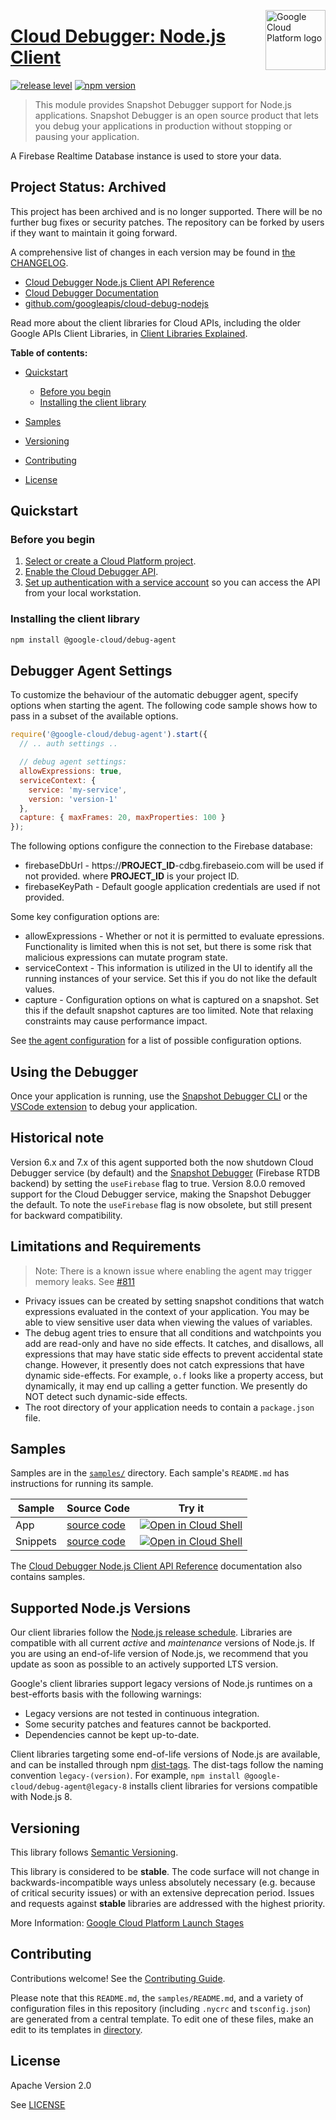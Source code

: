 [//]: # "This README.md file is auto-generated, all changes to this file will be lost."
[//]: # "To regenerate it, use `python -m synthtool`."
<img src="https://avatars2.githubusercontent.com/u/2810941?v=3&s=96" alt="Google Cloud Platform logo" title="Google Cloud Platform" align="right" height="96" width="96"/>

# [Cloud Debugger: Node.js Client](https://github.com/googleapis/cloud-debug-nodejs)

[![release level](https://img.shields.io/badge/release%20level-stable-brightgreen.svg?style=flat)](https://cloud.google.com/terms/launch-stages)
[![npm version](https://img.shields.io/npm/v/@google-cloud/debug-agent.svg)](https://www.npmjs.org/package/@google-cloud/debug-agent)




> This module provides Snapshot Debugger support for Node.js applications.
Snapshot Debugger is an open source product that lets you debug your
applications in production without stopping or pausing your application.

A Firebase Realtime Database instance is used to store your data.


## Project Status: Archived

This project has been archived and is no longer supported. There will be no
further bug fixes or security patches. The repository can be forked by users
if they want to maintain it going forward.


A comprehensive list of changes in each version may be found in
[the CHANGELOG](https://github.com/googleapis/cloud-debug-nodejs/blob/main/CHANGELOG.md).

* [Cloud Debugger Node.js Client API Reference][client-docs]
* [Cloud Debugger Documentation][product-docs]
* [github.com/googleapis/cloud-debug-nodejs](https://github.com/googleapis/cloud-debug-nodejs)

Read more about the client libraries for Cloud APIs, including the older
Google APIs Client Libraries, in [Client Libraries Explained][explained].

[explained]: https://cloud.google.com/apis/docs/client-libraries-explained

**Table of contents:**


* [Quickstart](#quickstart)
  * [Before you begin](#before-you-begin)
  * [Installing the client library](#installing-the-client-library)

* [Samples](#samples)
* [Versioning](#versioning)
* [Contributing](#contributing)
* [License](#license)

## Quickstart

### Before you begin

1.  [Select or create a Cloud Platform project][projects].
1.  [Enable the Cloud Debugger API][enable_api].
1.  [Set up authentication with a service account][auth] so you can access the
    API from your local workstation.

### Installing the client library

```bash
npm install @google-cloud/debug-agent
```

## Debugger Agent Settings

To customize the behaviour of the automatic debugger agent, specify options
when starting the agent. The following code sample shows how to pass in a
subset of the available options.

```js
require('@google-cloud/debug-agent').start({
  // .. auth settings ..

  // debug agent settings:
  allowExpressions: true,
  serviceContext: {
    service: 'my-service',
    version: 'version-1'
  },
  capture: { maxFrames: 20, maxProperties: 100 }
});
```

The following options configure the connection to the Firebase database:
  * firebaseDbUrl - https://**PROJECT_ID**-cdbg.firebaseio.com will be used if
    not provided. where **PROJECT_ID** is your project ID.
  * firebaseKeyPath - Default google application credentials are used if not
    provided.

Some key configuration options are:
  * allowExpressions - Whether or not it is permitted to evaluate
    epressions.  Functionality is limited when this is not set, but there
    is some risk that malicious expressions can mutate program state.
  * serviceContext - This information is utilized in the UI to identify all
    the running instances of your service.  Set this if you do not like the
    default values.
  * capture - Configuration options on what is captured on a snapshot.  Set
    this if the default snapshot captures are too limited.  Note that
    relaxing constraints may cause performance impact.

See [the agent configuration][config-ts] for a list of possible configuration
options.

## Using the Debugger

Once your application is running, use the
[Snapshot Debugger CLI](https://pypi.org/project/snapshot-dbg-cli/) or the
[VSCode extension][extension-page]
to debug your application.

## Historical note

Version 6.x and 7.x of this agent supported both the now shutdown Cloud
Debugger service (by default) and the
[Snapshot Debugger](https://github.com/GoogleCloudPlatform/snapshot-debugger/)
(Firebase RTDB backend) by setting the `useFirebase` flag to true. Version 8.0.0
removed support for the Cloud Debugger service, making the Snapshot Debugger the
default.  To note the `useFirebase` flag is now obsolete, but still present for
backward compatibility.

## Limitations and Requirements

> Note: There is a known issue where enabling the agent may trigger memory
leaks.  See [#811](https://github.com/googleapis/cloud-debug-nodejs/issues/811)

* Privacy issues can be created by setting snapshot conditions that watch
  expressions evaluated in the context of your application. You may be able
  to view sensitive user data when viewing the values of variables.
* The debug agent tries to ensure that all conditions and watchpoints you
  add are read-only and have no side effects. It catches, and disallows,
  all expressions that may have static side effects to prevent accidental
  state change. However, it presently does not catch expressions that have
  dynamic side-effects. For example, `o.f` looks like a property access,
  but dynamically, it may end up calling a getter function. We presently do
  NOT detect such dynamic-side effects.
* The root directory of your application needs to contain a `package.json`
  file.

[config-ts]: https://github.com/googleapis/cloud-debug-nodejs/blob/main/src/agent/config.ts
[extension-page]: https://github.com/GoogleCloudPlatform/snapshot-debugger/tree/main/snapshot_dbg_extension
[snapshot-debugger-readme]: https://github.com/GoogleCloudPlatform/snapshot-debugger#readme


## Samples

Samples are in the [`samples/`](https://github.com/googleapis/cloud-debug-nodejs/tree/main/samples) directory. Each sample's `README.md` has instructions for running its sample.

| Sample                      | Source Code                       | Try it |
| --------------------------- | --------------------------------- | ------ |
| App | [source code](https://github.com/googleapis/cloud-debug-nodejs/blob/main/samples/app.js) | [![Open in Cloud Shell][shell_img]](https://console.cloud.google.com/cloudshell/open?git_repo=https://github.com/googleapis/cloud-debug-nodejs&page=editor&open_in_editor=samples/app.js,samples/README.md) |
| Snippets | [source code](https://github.com/googleapis/cloud-debug-nodejs/blob/main/samples/snippets.js) | [![Open in Cloud Shell][shell_img]](https://console.cloud.google.com/cloudshell/open?git_repo=https://github.com/googleapis/cloud-debug-nodejs&page=editor&open_in_editor=samples/snippets.js,samples/README.md) |



The [Cloud Debugger Node.js Client API Reference][client-docs] documentation
also contains samples.

## Supported Node.js Versions

Our client libraries follow the [Node.js release schedule](https://github.com/nodejs/release#release-schedule).
Libraries are compatible with all current _active_ and _maintenance_ versions of
Node.js.
If you are using an end-of-life version of Node.js, we recommend that you update
as soon as possible to an actively supported LTS version.

Google's client libraries support legacy versions of Node.js runtimes on a
best-efforts basis with the following warnings:

* Legacy versions are not tested in continuous integration.
* Some security patches and features cannot be backported.
* Dependencies cannot be kept up-to-date.

Client libraries targeting some end-of-life versions of Node.js are available, and
can be installed through npm [dist-tags](https://docs.npmjs.com/cli/dist-tag).
The dist-tags follow the naming convention `legacy-(version)`.
For example, `npm install @google-cloud/debug-agent@legacy-8` installs client libraries
for versions compatible with Node.js 8.

## Versioning

This library follows [Semantic Versioning](http://semver.org/).



This library is considered to be **stable**. The code surface will not change in backwards-incompatible ways
unless absolutely necessary (e.g. because of critical security issues) or with
an extensive deprecation period. Issues and requests against **stable** libraries
are addressed with the highest priority.






More Information: [Google Cloud Platform Launch Stages][launch_stages]

[launch_stages]: https://cloud.google.com/terms/launch-stages

## Contributing

Contributions welcome! See the [Contributing Guide](https://github.com/googleapis/cloud-debug-nodejs/blob/main/CONTRIBUTING.md).

Please note that this `README.md`, the `samples/README.md`,
and a variety of configuration files in this repository (including `.nycrc` and `tsconfig.json`)
are generated from a central template. To edit one of these files, make an edit
to its templates in
[directory](https://github.com/googleapis/synthtool).

## License

Apache Version 2.0

See [LICENSE](https://github.com/googleapis/cloud-debug-nodejs/blob/main/LICENSE)

[client-docs]: https://cloud.google.com/nodejs/docs/reference/debug-agent/latest
[product-docs]: https://cloud.google.com/debugger
[shell_img]: https://gstatic.com/cloudssh/images/open-btn.png
[projects]: https://console.cloud.google.com/project
[billing]: https://support.google.com/cloud/answer/6293499#enable-billing
[enable_api]: https://console.cloud.google.com/flows/enableapi?apiid=clouddebugger.googleapis.com
[auth]: https://cloud.google.com/docs/authentication/getting-started
